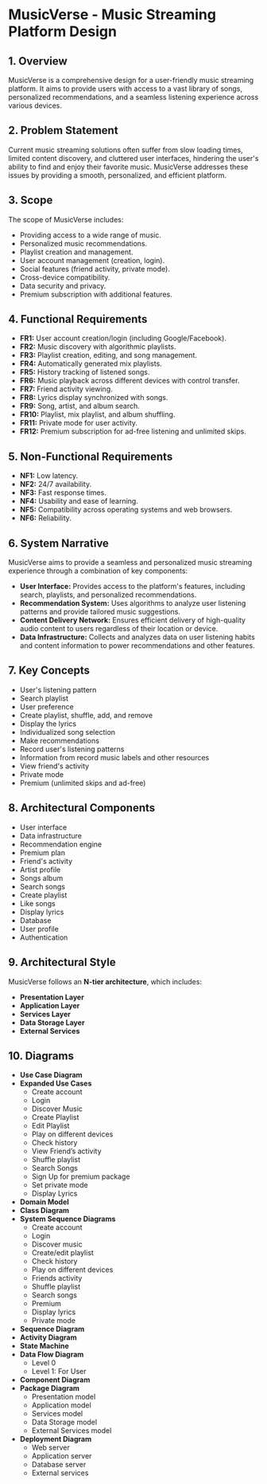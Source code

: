 # MusicVerse - Music Streaming Platform Design

## 1. Overview

MusicVerse is a comprehensive design for a user-friendly music streaming platform. It aims to provide users with access to a vast library of songs, personalized recommendations, and a seamless listening experience across various devices.

## 2. Problem Statement

Current music streaming solutions often suffer from slow loading times, limited content discovery, and cluttered user interfaces, hindering the user's ability to find and enjoy their favorite music. MusicVerse addresses these issues by providing a smooth, personalized, and efficient platform.

## 3. Scope

The scope of MusicVerse includes:

- Providing access to a wide range of music.
- Personalized music recommendations.
- Playlist creation and management.
- User account management (creation, login).
- Social features (friend activity, private mode).
- Cross-device compatibility.
- Data security and privacy.
- Premium subscription with additional features.

## 4. Functional Requirements

- **FR1:** User account creation/login (including Google/Facebook).
- **FR2:** Music discovery with algorithmic playlists.
- **FR3:** Playlist creation, editing, and song management.
- **FR4:** Automatically generated mix playlists.
- **FR5:** History tracking of listened songs.
- **FR6:** Music playback across different devices with control transfer.
- **FR7:** Friend activity viewing.
- **FR8:** Lyrics display synchronized with songs.
- **FR9:** Song, artist, and album search.
- **FR10:** Playlist, mix playlist, and album shuffling.
- **FR11:** Private mode for user activity.
- **FR12:** Premium subscription for ad-free listening and unlimited skips.

## 5. Non-Functional Requirements

- **NF1:** Low latency.
- **NF2:** 24/7 availability.
- **NF3:** Fast response times.
- **NF4:** Usability and ease of learning.
- **NF5:** Compatibility across operating systems and web browsers.
- **NF6:** Reliability.

## 6. System Narrative

MusicVerse aims to provide a seamless and personalized music streaming experience through a combination of key components:

- **User Interface:** Provides access to the platform's features, including search, playlists, and personalized recommendations.
- **Recommendation System:** Uses algorithms to analyze user listening patterns and provide tailored music suggestions.
- **Content Delivery Network:** Ensures efficient delivery of high-quality audio content to users regardless of their location or device.
- **Data Infrastructure:** Collects and analyzes data on user listening habits and content information to power recommendations and other features.

## 7. Key Concepts

- User's listening pattern
- Search playlist
- User preference
- Create playlist, shuffle, add, and remove
- Display the lyrics
- Individualized song selection
- Make recommendations
- Record user's listening patterns
- Information from record music labels and other resources
- View friend's activity
- Private mode
- Premium (unlimited skips and ad-free)

## 8. Architectural Components

- User interface
- Data infrastructure
- Recommendation engine
- Premium plan
- Friend's activity
- Artist profile
- Songs album
- Search songs
- Create playlist
- Like songs
- Display lyrics
- Database
- User profile
- Authentication

## 9. Architectural Style

MusicVerse follows an **N-tier architecture**, which includes:

- **Presentation Layer**
- **Application Layer**
- **Services Layer**
- **Data Storage Layer**
- **External Services**

## 10. Diagrams

- **Use Case Diagram**
- **Expanded Use Cases**
  - Create account
  - Login
  - Discover Music
  - Create Playlist
  - Edit Playlist
  - Play on different devices
  - Check history
  - View Friend’s activity
  - Shuffle playlist
  - Search Songs
  - Sign Up for premium package
  - Set private mode
  - Display Lyrics
- **Domain Model**
- **Class Diagram**
- **System Sequence Diagrams**
  - Create account
  - Login
  - Discover music
  - Create/edit playlist
  - Check history
  - Play on different devices
  - Friends activity
  - Shuffle playlist
  - Search songs
  - Premium
  - Display lyrics
  - Private mode
- **Sequence Diagram**
- **Activity Diagram**
- **State Machine**
- **Data Flow Diagram**
  - Level 0
  - Level 1: For User
- **Component Diagram**
- **Package Diagram**
  - Presentation model
  - Application model
  - Services model
  - Data Storage model
  - External Services model
- **Deployment Diagram**
  - Web server
  - Application server
  - Database server
  - External services
